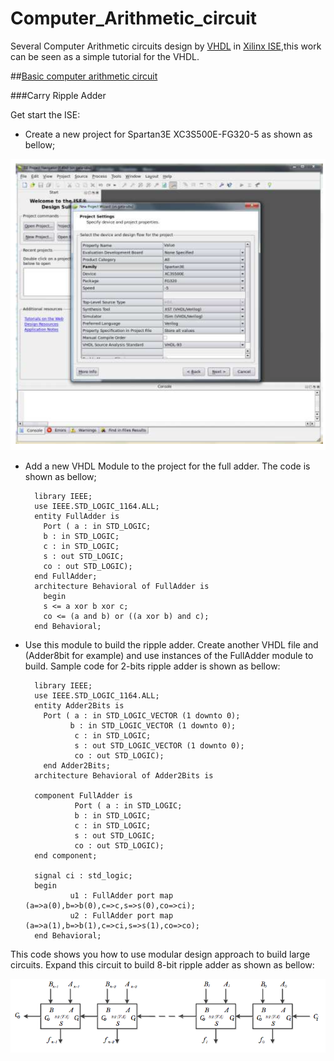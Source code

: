 # Computer_Arithmetic_circuit

Several Computer Arithmetic circuits design by [VHDL](https://en.wikipedia.org/wiki/VHDL) in [Xilinx ISE](https://en.wikipedia.org/wiki/Xilinx_ISE),this work can be seen as a simple tutorial for the VHDL.

##[Basic computer arithmetic circuit](https://github.com/Delan90/Computer_Arithmetic_circuit/tree/master/Basic_computer_arithmetic_circuit)

###Carry Ripple Adder

Get start the ISE:

- Create a new project for Spartan3E XC3S500E-FG320-5 as shown as bellow;

![MyUnicorn](https://github.com/Delan90/Computer_Arithmetic_circuit/blob/master/pic/pic1.png)

- Add a new VHDL Module to the project for the full adder. The code is shown as bellow;

        library IEEE;
        use IEEE.STD_LOGIC_1164.ALL;
        entity FullAdder is
          Port ( a : in STD_LOGIC;
          b : in STD_LOGIC;
          c : in STD_LOGIC;
          s : out STD_LOGIC;
          co : out STD_LOGIC);
        end FullAdder;
        architecture Behavioral of FullAdder is
          begin
          s <= a xor b xor c;
          co <= (a and b) or ((a xor b) and c);
        end Behavioral;
- Use this module to build the ripple adder. Create another VHDL file and (Adder8bit for example) and use instances of the FullAdder module to build. Sample code for 2-bits ripple adder is shown as bellow:

        library IEEE;
        use IEEE.STD_LOGIC_1164.ALL;
        entity Adder2Bits is
          Port ( a : in STD_LOGIC_VECTOR (1 downto 0);
                b : in STD_LOGIC_VECTOR (1 downto 0);
                 c : in STD_LOGIC;
                 s : out STD_LOGIC_VECTOR (1 downto 0);
                 co : out STD_LOGIC);
          end Adder2Bits;
        architecture Behavioral of Adder2Bits is
        
        component FullAdder is
                 Port ( a : in STD_LOGIC;
                 b : in STD_LOGIC;
                 c : in STD_LOGIC;
                 s : out STD_LOGIC;
                 co : out STD_LOGIC);
        end component;

        signal ci : std_logic;
        begin
                u1 : FullAdder port map (a=>a(0),b=>b(0),c=>c,s=>s(0),co=>ci);
                u2 : FullAdder port map (a=>a(1),b=>b(1),c=>ci,s=>s(1),co=>co);
        end Behavioral;

This code shows you how to use modular design approach to build large circuits. Expand this circuit to build 8-bit ripple adder as shown as bellow:

![MyUnicorn](https://github.com/Delan90/Computer_Arithmetic_circuit/blob/master/pic/pic2.png)

